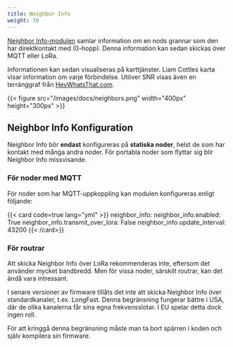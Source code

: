 ```yaml
---
title: Neighbor Info
weight: 70
---
```

[Neighbor Info-modulen](https://meshtastic.org/docs/configuration/module/neighbor-info/) samlar information om en nods grannar som den har direktkontakt med (0-hopp). Denna information kan sedan skickas över MQTT eller LoRa.

Informationen kan sedan visualiseras på karttjänster. Liam Cottles karta visar information om varje förbindelse. Utöver SNR visas även en terränggraf från [HeyWhatsThat.com](https://www.heywhatsthat.com).


{{< figure src="/images/docs/neighbors.png" width="400px" height="300px" >}}

## Neighbor Info Konfiguration
Neighbor Info bör **endast** konfigureras på **statiska noder**, helst de som har kontakt med många andra noder.
För portabla noder som flyttar sig blir Neighbor Info missvisande.

### För noder med MQTT
För noder som har MQTT-uppkoppling kan modulen konfigureras enligt följande:

{{< card code=true lang="yml" >}}
neighbor_info:
    neighbor_info.enabled: True
    neighbor_info.transmit_over_lora: False
    neighbor_info.update_interval: 43200
{{< /card>}}

### För routrar
Att skicka Neighbor Info över LoRa rekommenderas inte, eftersom det använder mycket bandbredd.
Men för vissa noder, särskilt routrar, kan det ändå vara intressant.

I senare versioner av firmware tillåts det inte att skicka Neighbor Info över standardkanaler, t.ex. LongFast.
Denna begränsning fungerar bättre i USA, där de olika kanalerna får sina egna frekvensslotar. I EU spelar detta dock ingen roll.

För att kringgå denna begränsning måste man ta bort spärren i koden och själv kompilera sin firmware.
